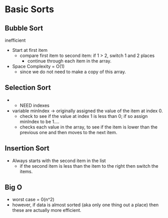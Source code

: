 # Basic Sorts 

## Bubble Sort
inefficient
- Start at first item
  - compare first item to second item: if 1 > 2, switch 1 and 2 places
    - continue through each item in the array. 
- Space Complexity = O(1)
  - since we do not need to make a copy of this array. 

## Selection Sort 
- * NEED indexes
- variable minIndex -> originally assigned the value of the item at index 0. 
  - check to see if the value at index 1 is less than 0; if so assign minIndex to be 1.... 
  - checks each value in the array, to see if the item is lower than the previous one and then moves to the next item. 

## Insertion Sort 
- Always starts with the second item in the list 
  - if the second item is less than the item to the right then switch the items. 


## Big O
- worst case = 0(n^2)
- however, if data is almost sorted (aka only one thing out a place) then these are actually more efficient. 